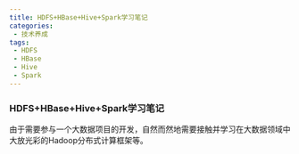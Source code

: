 ```yaml
---
title: HDFS+HBase+Hive+Spark学习笔记
categories: 
 - 技术养成
tags:
 - HDFS
 - HBase
 - Hive
 - Spark
---
```



### HDFS+HBase+Hive+Spark学习笔记
  由于需要参与一个大数据项目的开发，自然而然地需要接触并学习在大数据领域中大放光彩的Hadoop分布式计算框架等。
